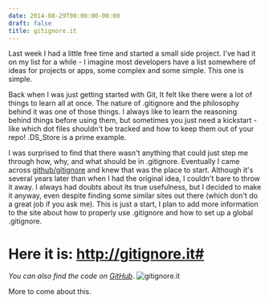 ```yaml
---
date: 2014-08-29T00:00:00-00:00
draft: false
title: gitignore.it
---
```


Last week I had a little free time and started a small side project. I've had it on my list for a while - I imagine most developers have a list somewhere of ideas for projects or apps, some complex and some simple. This one is simple.

Back when I was just getting started with Git, It felt like there were a lot of things to learn all at once. The nature of .gitignore and the philosophy behind it was one of those things. I always like to learn the reasoning behind things before using them, but sometimes you just need a kickstart - like which dot files shouldn't be tracked and how to keep them out of your repo! .DS_Store is a prime example.

I was surprised to find that there wasn't anything that could just step me through how, why, and what should be in .gitignore. Eventually I came across [github/gitignore](https://github.com/github/gitignore/) and knew that was the place to start. Although it's several years later than when I had the original idea, I couldn't bare to throw it away. I always had doubts about its true usefulness, but I decided to make it anyway, even despite finding some similar sites out there (which don't do a great job if you ask me). This is just a start, I plan to add more information to the site about how to properly use .gitignore and how to set up a global .gitignore.

# Here it is: http://gitignore.it#
*You can also find the code on [GitHub](https://github.com/davegaeddert/gitignore.it/)*.
![gitignore.it](/img/blog/site-preview.png)

More to come about this.
